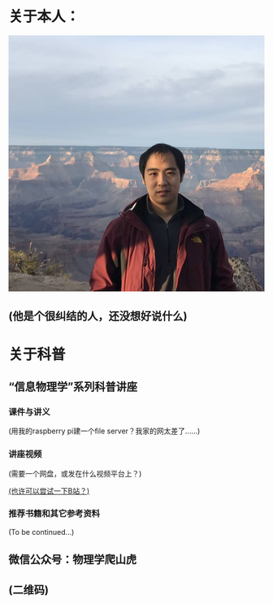 # 关于本人：

![test](my_photo.jpg)

(他是个很纠结的人，还没想好说什么)
---

# 关于科普

## “信息物理学”系列科普讲座

### 课件与讲义

(用我的raspberry pi建一个file server？我家的网太差了......)

### 讲座视频

(需要一个网盘，或发在什么视频平台上？)

[(也许可以尝试一下B站？)](http://www.bilibili.com/)

### 推荐书籍和其它参考资料

(To be continued...)

## 微信公众号：物理学爬山虎

(二维码)
---

